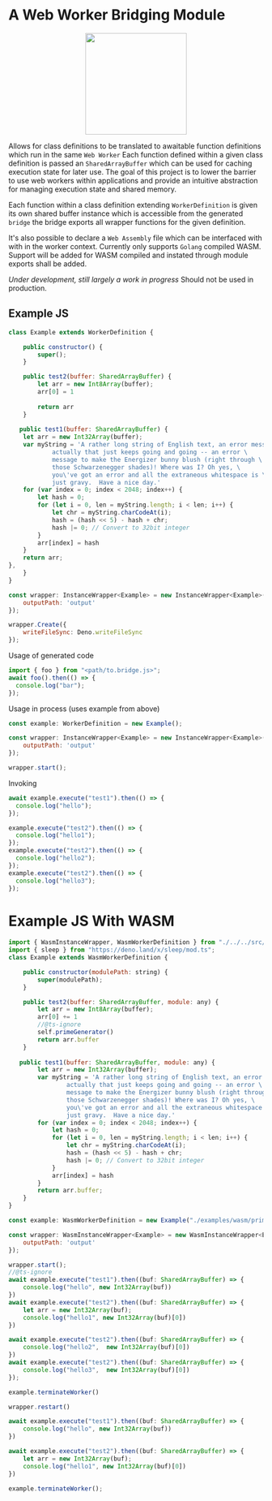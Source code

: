 # A Web Worker Bridging Module

<p align="center">
  <img width="200px" height="200px" src="https://github.com/joshLong145/DenoWebWorkerBridge/blob/master/images/worker-friend.png?raw=true" />
</p>

Allows for class definitions to be translated to awaitable function definitions
which run in the same `Web Worker` Each function defined within a given class
definition is passed an `SharedArrayBuffer` which can be used for caching
execution state for later use. The goal of this project is to lower the barrier
to use web workers within applications and provide an intuitive abstraction for
managing execution state and shared memory.

Each function within a class definition extending `WorkerDefinition` is given its
own shared buffer instance which is accessible from the generated `bridge` the
bridge exports all wrapper functions for the given definition.

It's also possible to declare a `Web Assembly` file which can be interfaced with
with in the worker context. Currently only supports `Golang` compiled WASM.
Support will be added for WASM compiled and instated through module exports
shall be added.

_Under development, still largely a work in progress_ Should not be used in
production.

## Example JS

```javascript
class Example extends WorkerDefinition {

    public constructor() {
        super();
    }

    public test2(buffer: SharedArrayBuffer) {
        let arr = new Int8Array(buffer);
        arr[0] = 1
    
        return arr
    }
    
   public test1(buffer: SharedArrayBuffer) {
    let arr = new Int32Array(buffer);
    var myString = 'A rather long string of English text, an error message \
            actually that just keeps going and going -- an error \
            message to make the Energizer bunny blush (right through \
            those Schwarzenegger shades)! Where was I? Oh yes, \
            you\'ve got an error and all the extraneous whitespace is \
            just gravy.  Have a nice day.'
    for (var index = 0; index < 2048; index++) {
        let hash = 0;
        for (let i = 0, len = myString.length; i < len; i++) {
            let chr = myString.charCodeAt(i);
            hash = (hash << 5) - hash + chr;
            hash |= 0; // Convert to 32bit integer
        }
        arr[index] = hash
    }
    return arr;
},
    }
}

const wrapper: InstanceWrapper<Example> = new InstanceWrapper<Example>(new Example(), {
    outputPath: 'output'
});

wrapper.Create({
    writeFileSync: Deno.writeFileSync
});
```

Usage of generated code

```javascript
import { foo } from "<path/to.bridge.js>";
await foo().then(() => {
  console.log("bar");
});
```

Usage in process (uses example from above)

```javascript
const example: WorkerDefinition = new Example();

const wrapper: InstanceWrapper<Example> = new InstanceWrapper<Example>(example, {
    outputPath: 'output'
});

wrapper.start();
```

Invoking

```javascript
await example.execute("test1").then(() => {
  console.log("hello");
});

example.execute("test2").then(() => {
  console.log("hello1");
});
example.execute("test2").then(() => {
  console.log("hello2");
});
example.execute("test2").then(() => {
  console.log("hello3");
});
```

# Example JS With WASM

```javascript
import { WasmInstanceWrapper, WasmWorkerDefinition } from "./../../src/WasmInstanceWrapper.ts";
import { sleep } from "https://deno.land/x/sleep/mod.ts";
class Example extends WasmWorkerDefinition {

    public constructor(modulePath: string) {
        super(modulePath);
    }

    public test2(buffer: SharedArrayBuffer, module: any) {
        let arr = new Int8Array(buffer);
        arr[0] += 1
        //@ts-ignore
        self.primeGenerator()
        return arr.buffer
    }
    
   public test1(buffer: SharedArrayBuffer, module: any) {
        let arr = new Int32Array(buffer);
        var myString = 'A rather long string of English text, an error message \
                actually that just keeps going and going -- an error \
                message to make the Energizer bunny blush (right through \
                those Schwarzenegger shades)! Where was I? Oh yes, \
                you\'ve got an error and all the extraneous whitespace is \
                just gravy.  Have a nice day.'
        for (var index = 0; index < 2048; index++) {
            let hash = 0;
            for (let i = 0, len = myString.length; i < len; i++) {
                let chr = myString.charCodeAt(i);
                hash = (hash << 5) - hash + chr;
                hash |= 0; // Convert to 32bit integer
            }
            arr[index] = hash
        }
        return arr.buffer;
    }
}

const example: WasmWorkerDefinition = new Example("./examples/wasm/primes-2.wasm");

const wrapper: WasmInstanceWrapper<Example> = new WasmInstanceWrapper<Example>(example, {
    outputPath: 'output'
});

wrapper.start();
//@ts-ignore
await example.execute("test1").then((buf: SharedArrayBuffer) => {
    console.log("hello", new Int32Array(buf))
})
await example.execute("test2").then((buf: SharedArrayBuffer) => {
    let arr = new Int32Array(buf);
    console.log("hello1", new Int32Array(buf)[0])
})

await example.execute("test2").then((buf: SharedArrayBuffer) => {
    console.log("hello2",  new Int32Array(buf)[0])
})
await example.execute("test2").then((buf: SharedArrayBuffer) => {
    console.log("hello3",  new Int32Array(buf)[0])
});

example.terminateWorker()

wrapper.restart()

await example.execute("test1").then((buf: SharedArrayBuffer) => {
    console.log("hello", new Int32Array(buf))
})

await example.execute("test2").then((buf: SharedArrayBuffer) => {
    let arr = new Int32Array(buf);
    console.log("hello1", new Int32Array(buf)[0])
})

example.terminateWorker();
```
